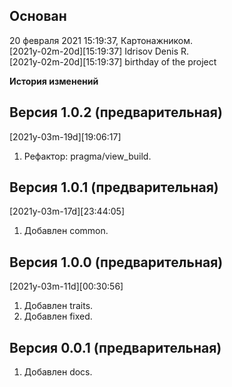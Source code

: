 Основан
-------
20 февраля 2021 15:19:37, Картонажником.  
[2021y-02m-20d][15:19:37] Idrisov Denis R.  
[2021y-02m-20d][15:19:37] birthday of the project  


**История изменений**  


**Версия 1.0.2 (предварительная)**  
----------------------------------
[2021y-03m-19d][19:06:17]
1) Рефактор: pragma/view_build.  


**Версия 1.0.1 (предварительная)**  
----------------------------------
[2021y-03m-17d][23:44:05]
1) Добавлен common.  


**Версия 1.0.0 (предварительная)**  
----------------------------------
[2021y-03m-11d][00:30:56]
1) Добавлен traits.  
2) Добавлен fixed.  


**Версия 0.0.1 (предварительная)**  
----------------------------------
1) Добавлен docs.  
